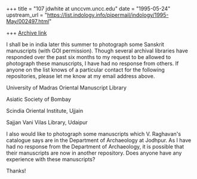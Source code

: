 +++
title = "107 jdwhite at unccvm.uncc.edu"
date = "1995-05-24"
upstream_url = "https://list.indology.info/pipermail/indology/1995-May/002497.html"

+++
[Archive link](https://list.indology.info/pipermail/indology/1995-May/002497.html)

I shall be in india later this summer to photograph some Sanskrit
manuscripts (with GOI permission).  Though several archival libraries have
responded over the past six months to my request to be allowed to photograph
these manuscripts, I have had no response from others.  If anyone on the
list knows of a particular contact for the following repositories, please
let me know at my email address above.

University of Madras Oriental Manuscript Library

Asiatic Society of Bombay

Scindia Oriental Institute, Ujjain

Sajjan Vani Vilas Library, Udaipur

I also would like to photograph some manuscripts which V. Raghavan's
catalogue says are in the Department of Archaeology at Jodhpur.  As I have
had no response from the Department of Archaeology, it is possible that
their manuscripts are now in another repository.  Does anyone have any
experience with these manuscripts?

Thanks!






